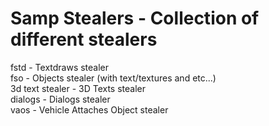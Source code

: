 # Samp Stealers - Collection of different stealers
fstd - Textdraws stealer  
fso - Objects stealer (with text/textures and etc...)  
3d text stealer - 3D Texts stealer  
dialogs - Dialogs stealer  
vaos - Vehicle Attaches Object stealer
